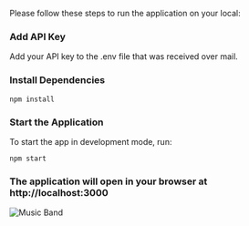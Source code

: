 Please follow these steps to run the application on your local:

###  Add API Key

Add your API key to the .env file that was received over mail.

### Install Dependencies

`npm install`

### Start the Application

To start the app in development mode, run:

`npm start`

### The application will open in your browser at http://localhost:3000

![Music Band](https://github.com/user-attachments/assets/465721ba-7153-41d4-87f8-f0310ec8c3ce)
